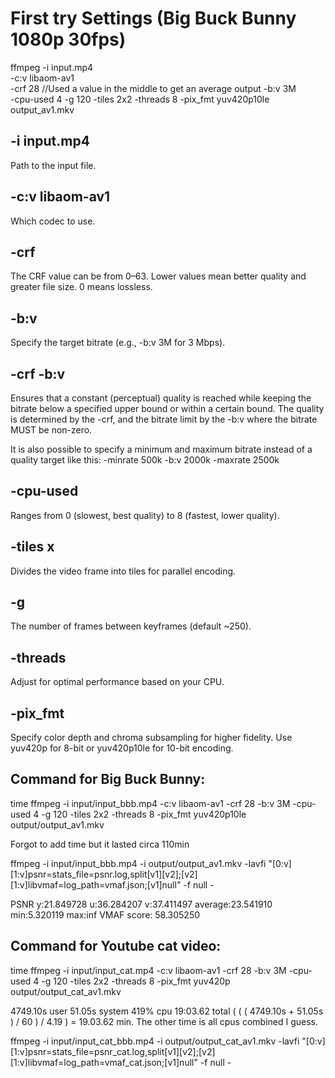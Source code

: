 # First try Settings (Big Buck Bunny 1080p 30fps)
ffmpeg 
-i input.mp4            
-c:v libaom-av1         
-crf 28                     //Used a value in the middle to get an average output
-b:v 3M                     
-cpu-used 4 
-g 120 
-tiles 2x2 
-threads 8 
-pix_fmt yuv420p10le 
output_av1.mkv

## -i input.mp4

Path to the input file.

## -c:v libaom-av1

Which codec to use.

## -crf <value>

The CRF value can be from 0–63. Lower values mean better quality and greater file size. 0 means lossless.

## -b:v <bitrate>

Specify the target bitrate (e.g., -b:v 3M for 3 Mbps).

## -crf <value> -b:v <bitrate>

Ensures that a constant (perceptual) quality is reached while keeping the bitrate below a specified upper bound or within a certain bound. 
The quality is determined by the -crf, and the bitrate limit by the -b:v where the bitrate MUST be non-zero.

It is also possible to specify a minimum and maximum bitrate instead of a quality target like this:
-minrate 500k -b:v 2000k -maxrate 2500k

## -cpu-used <value>

Ranges from 0 (slowest, best quality) to 8 (fastest, lower quality).

## -tiles <cols>x<rows>

Divides the video frame into tiles for parallel encoding.

## -g <frames>

The number of frames between keyframes (default ~250).

## -threads <num>

Adjust for optimal performance based on your CPU.

## -pix_fmt <value>

Specify color depth and chroma subsampling for higher fidelity.
Use yuv420p for 8-bit or yuv420p10le for 10-bit encoding.


## Command for Big Buck Bunny:
time ffmpeg -i input/input_bbb.mp4 -c:v libaom-av1 -crf 28 -b:v 3M -cpu-used 4 -g 120 -tiles 2x2 -threads 8 -pix_fmt yuv420p10le output/output_av1.mkv

Forgot to add time but it lasted circa 110min

ffmpeg -i input/input_bbb.mp4 -i output/output_av1.mkv -lavfi "[0:v][1:v]psnr=stats_file=psnr.log,split[v1][v2];[v2][1:v]libvmaf=log_path=vmaf.json;[v1]null" -f null -



PSNR y:21.849728 u:36.284207 v:37.411497 average:23.541910 min:5.320119 max:inf
VMAF score: 58.305250

## Command for Youtube cat video:

time ffmpeg -i input/input_cat.mp4 -c:v libaom-av1 -crf 28 -b:v 3M -cpu-used 4 -g 120 -tiles 2x2 -threads 8 -pix_fmt yuv420p output/output_cat_av1.mkv

4749.10s user 51.05s system 419% cpu 19:03.62 total      ( ( ( 4749.10s + 51.05s ) / 60 ) / 4.19 ) = 19.03.62 min.  The other time is all cpus combined I guess.

ffmpeg -i input/input_cat_bbb.mp4 -i output/output_cat_av1.mkv -lavfi "[0:v][1:v]psnr=stats_file=psnr_cat.log,split[v1][v2];[v2][1:v]libvmaf=log_path=vmaf_cat.json;[v1]null" -f null -

